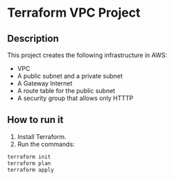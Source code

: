 # Terraform VPC Project

## Description
This project creates the following infrastructure in AWS:
- VPC
- A public subnet and a private subnet
- A Gateway Internet
- A route table for the public subnet
- A security group that allows only HTTTP

## How to run it
1. Install Terraform.
2. Run the commands:
```bash
terraform init
terraform plan
terraform apply
